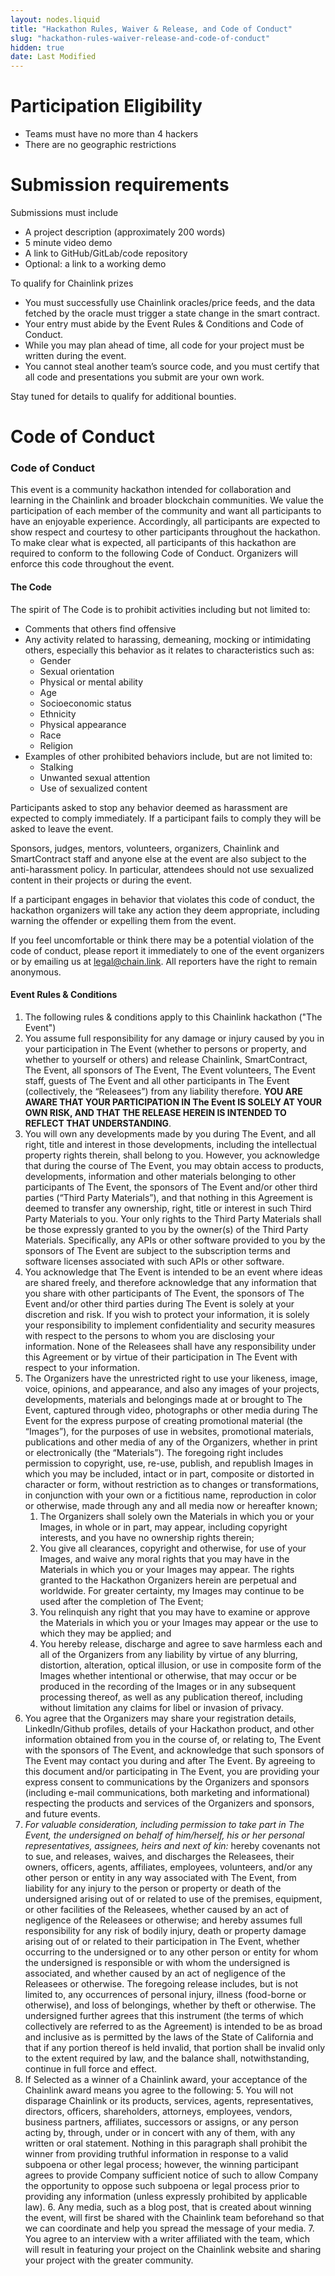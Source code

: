 ```yaml
---
layout: nodes.liquid
title: "Hackathon Rules, Waiver & Release, and Code of Conduct"
slug: "hackathon-rules-waiver-release-and-code-of-conduct"
hidden: true
date: Last Modified
---
```

# Participation Eligibility



*   Teams must have no more than 4 hackers
*   There are no geographic restrictions


# Submission requirements

Submissions must include



*   A project description (approximately 200 words)
*   5 minute video demo
*   A link to GitHub/GitLab/code repository
*   Optional: a link to a working demo

To qualify for Chainlink prizes



*   You must successfully use Chainlink oracles/price feeds, and the data fetched by the oracle must trigger a state change in the smart contract.
*   Your entry must abide by the Event Rules & Conditions and Code of Conduct.
*   While you may plan ahead of time, all code for your project must be written during the event.
*   You cannot steal another team’s source code, and you must certify that all code and presentations you submit are your own work.

Stay tuned for details to qualify for additional bounties. 


# Code of Conduct 


### **Code of Conduct**

This event is a community hackathon intended for collaboration and learning in the Chainlink and broader blockchain communities. We value the participation of each member of the community and want all participants to have an enjoyable experience. Accordingly, all participants are expected to show respect and courtesy to other participants throughout the hackathon. To make clear what is expected, all participants of this hackathon are required to conform to the following Code of Conduct. Organizers will enforce this code throughout the event.


#### **The Code**

The spirit of The Code is to prohibit activities including but not limited to:



*   Comments that others find offensive
*   Any activity related to harassing, demeaning, mocking or intimidating others, especially this behavior as it relates to characteristics such as:
    *   Gender
    *   Sexual orientation
    *   Physical or mental ability
    *   Age
    *   Socioeconomic status
    *   Ethnicity
    *   Physical appearance
    *   Race
    *   Religion
*   Examples of other prohibited behaviors include, but are not limited to:
    *   Stalking
    *   Unwanted sexual attention
    *   Use of sexualized content

Participants asked to stop any behavior deemed as harassment are expected to comply immediately. If a participant fails to comply they will be asked to leave the event.

Sponsors, judges, mentors, volunteers, organizers, Chainlink and SmartContract staff and anyone else at the event are also subject to the anti-harassment policy. In particular, attendees should not use sexualized content in their projects or during the event.

If a participant engages in behavior that violates this code of conduct, the hackathon organizers will take any action they deem appropriate, including warning the offender or expelling them from the event.

If you feel uncomfortable or think there may be a potential violation of the code of conduct, please report it immediately to one of the event organizers or by emailing us at legal@chain.link. All reporters have the right to remain anonymous.

 


#### **Event Rules & Conditions**



1. The following rules & conditions apply to this Chainlink hackathon ("The Event")
2. You assume full responsibility for any damage or injury caused by you in your participation in The Event (whether to persons or property, and whether to yourself or others) and release Chainlink, SmartContract, The Event, all sponsors of The Event, The Event volunteers, The Event staff, guests of The Event and all other participants in The Event (collectively, the “Releasees”) from any liability therefore. **YOU ARE AWARE THAT YOUR PARTICIPATION IN The Event IS SOLELY AT YOUR OWN RISK, AND THAT THE RELEASE HEREIN IS INTENDED TO REFLECT THAT UNDERSTANDING**.
3. You will own any developments made by you during The Event, and all right, title and interest in those developments, including the intellectual property rights therein, shall belong to you. However, you acknowledge that during the course of The Event, you may obtain access to products, developments, information and other materials belonging to other participants of The Event, the sponsors of The Event and/or other third parties (“Third Party Materials”), and that nothing in this Agreement is deemed to transfer any ownership, right, title or interest in such Third Party Materials to you. Your only rights to the Third Party Materials shall be those expressly granted to you by the owner(s) of the Third Party Materials. Specifically, any APIs or other software provided to you by the sponsors of The Event are subject to the subscription terms and software licenses associated with such APIs or other software.
4. You acknowledge that The Event is intended to be an event where ideas are shared freely, and therefore acknowledge that any information that you share with other participants of The Event, the sponsors of The Event and/or other third parties during The Event is solely at your discretion and risk. If you wish to protect your information, it is solely your responsibility to implement confidentiality and security measures with respect to the persons to whom you are disclosing your information. None of the Releasees shall have any responsibility under this Agreement or by virtue of their participation in The Event with respect to your information.
5. The Organizers have the unrestricted right to use your likeness, image, voice, opinions, and appearance, and also any images of your projects, developments, materials and belongings made at or brought to The Event, captured through video, photographs or other media during The Event for the express purpose of creating promotional material (the “Images”), for the purposes of use in websites, promotional materials, publications and other media of any of the Organizers, whether in print or electronically (the “Materials”). The foregoing right includes permission to copyright, use, re-use, publish, and republish Images in which you may be included, intact or in part, composite or distorted in character or form, without restriction as to changes or transformations, in conjunction with your own or a fictitious name, reproduction in color or otherwise, made through any and all media now or hereafter known;
    1. The Organizers shall solely own the Materials in which you or your Images, in whole or in part, may appear, including copyright interests, and you have no ownership rights therein;
    2. You give all clearances, copyright and otherwise, for use of your Images, and waive any moral rights that you may have in the Materials in which you or your Images may appear. The rights granted to the Hackathon Organizers herein are perpetual and worldwide. For greater certainty, my Images may continue to be used after the completion of The Event;
    3. You relinquish any right that you may have to examine or approve the Materials in which you or your Images may appear or the use to which they may be applied; and
    4. You hereby release, discharge and agree to save harmless each and all of the Organizers from any liability by virtue of any blurring, distortion, alteration, optical illusion, or use in composite form of the Images whether intentional or otherwise, that may occur or be produced in the recording of the Images or in any subsequent processing thereof, as well as any publication thereof, including without limitation any claims for libel or invasion of privacy.
6. You agree that the Organizers may share your registration details, LinkedIn/Github profiles, details of your Hackathon product, and other information obtained from you in the course of, or relating to, The Event with the sponsors of The Event, and acknowledge that such sponsors of The Event may contact you during and after The Event. By agreeing to this document and/or participating in The Event, you are providing your express consent to communications by the Organizers and sponsors (including e-mail communications, both marketing and informational) respecting the products and services of the Organizers and sponsors, and future events.
7. _For valuable consideration, including permission to take part in The Event, the undersigned on behalf of him/herself, his or her personal representatives, assignees, heirs and next of kin:_ hereby covenants not to sue, and releases, waives, and discharges the Releasees, their owners, officers, agents, affiliates, employees, volunteers, and/or any other person or entity in any way associated with The Event, from liability for any injury to the person or property or death of the undersigned arising out of or related to use of the premises, equipment, or other facilities of the Releasees, whether caused by an act of negligence of the Releasees or otherwise; and hereby assumes full responsibility for any risk of bodily injury, death or property damage arising out of or related to their participation in The Event, whether occurring to the undersigned or to any other person or entity for whom the undersigned is responsible or with whom the undersigned is associated, and whether caused by an act of negligence of the Releasees or otherwise. The foregoing release includes, but is not limited to, any occurrences of personal injury, illness (food-borne or otherwise), and loss of belongings, whether by theft or otherwise. The undersigned further agrees that this instrument (the terms of which collectively are referred to as the Agreement) is intended to be as broad and inclusive as is permitted by the laws of the State of California and that if any portion thereof is held invalid, that portion shall be invalid only to the extent required by law, and the balance shall, notwithstanding, continue in full force and effect.
8. If Selected as a winner of a Chainlink award, your acceptance of the Chainlink award means you agree to the following:
    5. You will not disparage Chainlink or its products, services, agents, representatives, directors, officers, shareholders, attorneys, employees, vendors, business partners, affiliates, successors or assigns, or any person acting by, through, under or in concert with any of them, with any written or oral statement.  Nothing in this paragraph shall prohibit the winner from providing truthful information in response to a valid subpoena or other legal process; however, the winning participant agrees to provide Company sufficient notice of such to allow Company the opportunity to oppose such subpoena or legal process prior to providing any information (unless expressly prohibited by applicable law).
    6. Any media, such as a blog post, that is created about winning the event, will first be shared with the Chainlink team beforehand so that we can coordinate and help you spread the message of your media. 
    7. You agree to an interview with a writer affiliated with the team, which will result in featuring your project on the Chainlink website and sharing your project with the greater community.